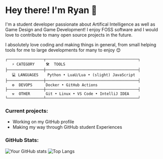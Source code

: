 # Hey there! I'm Ryan 👋

I'm a student developer passionate about Artifical Intelligence as well as Game Design and Game Development! I enjoy FOSS software and I would love to contribute to many open source projects in the future.

I absolutely love coding and making things in general, from small helping tools for me to large developments for many to enjoy 😊

```
┌────────────────┬─────────────────────────────────────────┐
   ⚡ CATEGORY     🛠️  TOOLS                           
├────────────────┼─────────────────────────────────────────┤
   💻 LANGUAGES    Python • LuaU/Lua • (slight) JavaScript       
├────────────────┼─────────────────────────────────────────┤
   ⚙️  DEVOPS      Docker • GitHub Actions              
├────────────────┼─────────────────────────────────────────┤
   ⚒️  OTHER       Git • Linux • VS Code • IntelliJ IDEA 
└────────────────┴─────────────────────────────────────────┘
```
### Current projects:
- Working on my GitHub profile
- Making my way through GitHub student Experiences


### GitHub Stats:
![Your GitHub stats](https://github-readme-stats.vercel.app/api?username=gitryzn&show_icons=true&theme=tokyonight)
![Top Langs](https://github-readme-stats.vercel.app/api/top-langs/?username=gitryzn&layout=compact&theme=tokyonight)
